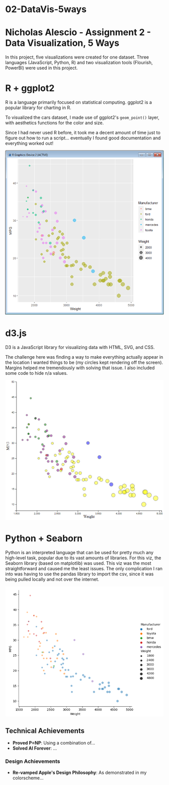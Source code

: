 # 02-DataVis-5ways

Nicholas Alescio - Assignment 2 - Data Visualization, 5 Ways  
===

In this project, five visualizations were created for one dataset. Three languages (JavaScript, Python, R) and two visualization tools (Flourish, PowerBI) were used in this project.

# R + ggplot2

R is a language primarily focused on statistical computing.
ggplot2 is a popular library for charting in R.

To visualized the cars dataset, I made use of ggplot2's `geom_point()` layer, with aesthetics functions for the color and size.

Since I had never used R before, it took me a decent amount of time just to figure out how to run a script... eventually I found good documentation and everything worked out!

![ggplot2](img/ggplot2.png)

# d3.js

D3 is a JavaScript library for visualizing data with HTML, SVG, and CSS.

The challenge here was finding a way to make everything actually appear in the location I wanted things to be (my circles kept rendering off the screen). Margins helped me tremendously with solving that issue. I also included some code to hide n/a values.

![JavaScript D3](img/javascript-d3.png)

# Python + Seaborn

Python is an interpreted language that can be used for pretty much any high-level task, popular due to its vast amounts of libraries. For this viz, the Seaborn library (based on matplotlib) was used. This viz was the most straightforward and caused me the least issues. The only complication I ran into was having to use the pandas library to import the csv, since it was being pulled locally and not over the internet.

![Seaborn](img/python-seaborn.png)


## Technical Achievements
- **Proved P=NP**: Using a combination of...
- **Solved AI Forever**: ...

### Design Achievements
- **Re-vamped Apple's Design Philosophy**: As demonstrated in my colorscheme...
